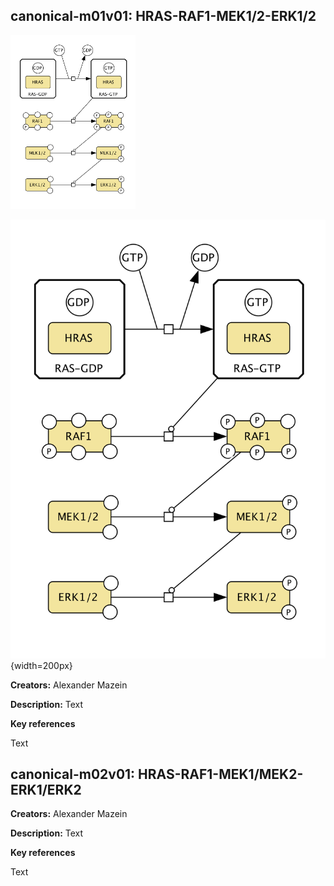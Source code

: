 ## canonical-m01v01: HRAS-RAF1-MEK1/2-ERK1/2

<img src="curation/canonical/canonical-m01-v01.png" width="200"/>

![image](canonical-m01-v01.png){width=200px}


**Creators:** Alexander Mazein

**Description:** Text  

**Key references**  

Text

## canonical-m02v01: HRAS-RAF1-MEK1/MEK2-ERK1/ERK2

**Creators:** Alexander Mazein

**Description:** Text  

**Key references**  

Text

